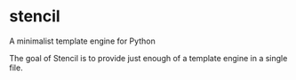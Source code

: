 # stencil
A minimalist template engine for Python


The goal of Stencil is to provide just enough of a template engine in a single file.
